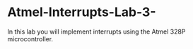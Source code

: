 # Atmel-Interrupts-Lab-3-
In this lab you will implement interrupts using the Atmel 328P microcontroller.

